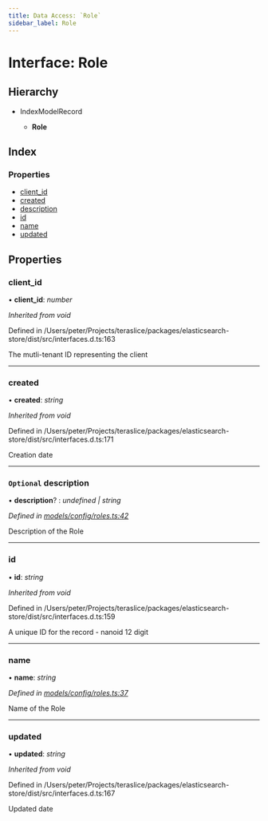 ```yaml
---
title: Data Access: `Role`
sidebar_label: Role
---
```


# Interface: Role

## Hierarchy

* IndexModelRecord

  * **Role**

## Index

### Properties

* [client_id](role.md#client_id)
* [created](role.md#created)
* [description](role.md#optional-description)
* [id](role.md#id)
* [name](role.md#name)
* [updated](role.md#updated)

## Properties

###  client_id

• **client_id**: *number*

*Inherited from void*

Defined in /Users/peter/Projects/teraslice/packages/elasticsearch-store/dist/src/interfaces.d.ts:163

The mutli-tenant ID representing the client

___

###  created

• **created**: *string*

*Inherited from void*

Defined in /Users/peter/Projects/teraslice/packages/elasticsearch-store/dist/src/interfaces.d.ts:171

Creation date

___

### `Optional` description

• **description**? : *undefined | string*

*Defined in [models/config/roles.ts:42](https://github.com/terascope/teraslice/blob/d2d877b60/packages/data-access/src/models/config/roles.ts#L42)*

Description of the Role

___

###  id

• **id**: *string*

*Inherited from void*

Defined in /Users/peter/Projects/teraslice/packages/elasticsearch-store/dist/src/interfaces.d.ts:159

A unique ID for the record - nanoid 12 digit

___

###  name

• **name**: *string*

*Defined in [models/config/roles.ts:37](https://github.com/terascope/teraslice/blob/d2d877b60/packages/data-access/src/models/config/roles.ts#L37)*

Name of the Role

___

###  updated

• **updated**: *string*

*Inherited from void*

Defined in /Users/peter/Projects/teraslice/packages/elasticsearch-store/dist/src/interfaces.d.ts:167

Updated date
